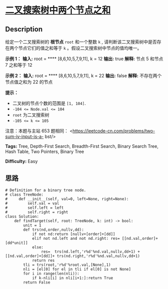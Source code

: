 # [二叉搜索树中两个节点之和][title]

## Description

给定一个二叉搜索树的 **根节点** `root` 和一个整数 `k` , 请判断该二叉搜索树中是否存在两个节点它们的值之和等于 `k`
。假设二叉搜索树中节点的值均唯一。



**示例 1：**
            **输入:** root = **** [8,6,10,5,7,9,11], k = 12    **输出:** true    **解释:** 节点 5 和节点 7 之和等于 12    

**示例 2：**
            **输入:** root = **** [8,6,10,5,7,9,11], k = 22    **输出:** false    **解释:** 不存在两个节点值之和为 22 的节点    



**提示：**

  * 二叉树的节点个数的范围是  `[1, 104]`.
  * `-104 <= Node.val <= 104`
  * `root` 为二叉搜索树
  * `-105 <= k <= 105`



注意：本题与主站 653 题相同： <https://leetcode-cn.com/problems/two-sum-iv-input-is-a-
bst/>


**Tags:** Tree, Depth-First Search, Breadth-First Search, Binary Search Tree, Hash Table, Two Pointers, Binary Tree

**Difficulty:** Easy

## 思路

``` python3
# Definition for a binary tree node.
# class TreeNode:
#     def __init__(self, val=0, left=None, right=None):
#         self.val = val
#         self.left = left
#         self.right = right
class Solution:
    def findTarget(self, root: TreeNode, k: int) -> bool:
        unit = 1
        def trs(nd,order,nullv,dd):
            if not nd:return [nullv+[order]+[dd]]
            elif not nd.left and not nd.right: res= [[nd.val,order]+[dd*unit]]
            else:
                res=  trs(nd.left,'r%d'%nd.val,nullv,dd+1) +[[nd.val,order]+[dd]]+ trs(nd.right,'r%d'%nd.val,nullv,dd+1)
            return res        
        tli = trs(root,'r%d'%root.val,[None],1) 
        nli = [el[0] for el in tli if el[0] is not None]
        for i in range(len(nli)):
            if k-nli[i] in nli[i+1:]:return True
        return False       
```

[title]: https://leetcode-cn.com/problems/opLdQZ
